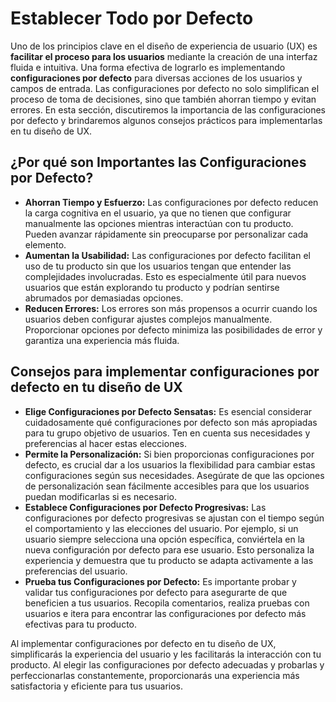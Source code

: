 # Establecer Todo por Defecto

Uno de los principios clave en el diseño de experiencia de usuario (UX) es **facilitar el proceso para los usuarios** mediante la creación de una interfaz fluida e intuitiva. Una forma efectiva de lograrlo es implementando **configuraciones por defecto** para diversas acciones de los usuarios y campos de entrada. Las configuraciones por defecto no solo simplifican el proceso de toma de decisiones, sino que también ahorran tiempo y evitan errores. En esta sección, discutiremos la importancia de las configuraciones por defecto y brindaremos algunos consejos prácticos para implementarlas en tu diseño de UX.

## ¿Por qué son Importantes las Configuraciones por Defecto?

- **Ahorran Tiempo y Esfuerzo:** Las configuraciones por defecto reducen la carga cognitiva en el usuario, ya que no tienen que configurar manualmente las opciones mientras interactúan con tu producto. Pueden avanzar rápidamente sin preocuparse por personalizar cada elemento.
- **Aumentan la Usabilidad:** Las configuraciones por defecto facilitan el uso de tu producto sin que los usuarios tengan que entender las complejidades involucradas. Esto es especialmente útil para nuevos usuarios que están explorando tu producto y podrían sentirse abrumados por demasiadas opciones.
- **Reducen Errores:** Los errores son más propensos a ocurrir cuando los usuarios deben configurar ajustes complejos manualmente. Proporcionar opciones por defecto minimiza las posibilidades de error y garantiza una experiencia más fluida.

## Consejos para implementar configuraciones por defecto en tu diseño de UX

- **Elige Configuraciones por Defecto Sensatas:** Es esencial considerar cuidadosamente qué configuraciones por defecto son más apropiadas para tu grupo objetivo de usuarios. Ten en cuenta sus necesidades y preferencias al hacer estas elecciones.
- **Permite la Personalización:** Si bien proporcionas configuraciones por defecto, es crucial dar a los usuarios la flexibilidad para cambiar estas configuraciones según sus necesidades. Asegúrate de que las opciones de personalización sean fácilmente accesibles para que los usuarios puedan modificarlas si es necesario.
- **Establece Configuraciones por Defecto Progresivas:** Las configuraciones por defecto progresivas se ajustan con el tiempo según el comportamiento y las elecciones del usuario. Por ejemplo, si un usuario siempre selecciona una opción específica, conviértela en la nueva configuración por defecto para ese usuario. Esto personaliza la experiencia y demuestra que tu producto se adapta activamente a las preferencias del usuario.
- **Prueba tus Configuraciones por Defecto:** Es importante probar y validar tus configuraciones por defecto para asegurarte de que beneficien a tus usuarios. Recopila comentarios, realiza pruebas con usuarios e itera para encontrar las configuraciones por defecto más efectivas para tu producto.

Al implementar configuraciones por defecto en tu diseño de UX, simplificarás la experiencia del usuario y les facilitarás la interacción con tu producto. Al elegir las configuraciones por defecto adecuadas y probarlas y perfeccionarlas constantemente, proporcionarás una experiencia más satisfactoria y eficiente para tus usuarios.
